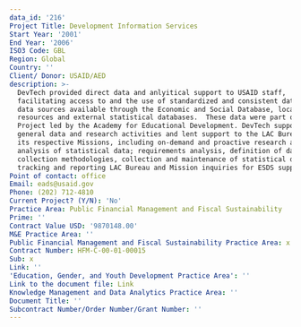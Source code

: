 ```yaml
---
data_id: '216'
Project Title: Development Information Services
Start Year: '2001'
End Year: '2006'
ISO3 Code: GBL
Region: Global
Country: ''
Client/ Donor: USAID/AED
description: >-
  DevTech provided direct data and anlyitical support to USAID staff,
  facilitating access to and the use of standardized and consistent data and
  data sources available through the Economic and Social Database, local Bureau
  resources and external statistical databases.  These data were part of the DIS
  Project led by the Academy for Educational Development. DevTech supported
  general data and research activities and lent support to the LAC Bureau and
  its respective Missions, including on-demand and proactive research and
  analysis of statistical data; requirements analysis, definition of data
  collection methodologies, collection and maintenance of statistical data; and
  tracking and reporting LAC Bureau and Mission inquiries for ESDS support.
Point of contact: office
Email: eads@usaid.gov
Phone: (202) 712-4810
Current Project? (Y/N): 'No'
Practice Area: Public Financial Management and Fiscal Sustainability
Prime: ''
Contract Value USD: '9870148.00'
M&E Practice Area: ''
Public Financial Management and Fiscal Sustainability Practice Area: x
Contract Number: HFM-C-00-01-00015
Sub: x
Link: ''
'Education, Gender, and Youth Development Practice Area': ''
Link to the document file: Link
Knowledge Management and Data Analytics Practice Area: ''
Document Title: ''
Subcontract Number/Order Number/Grant Number: ''
---
```

